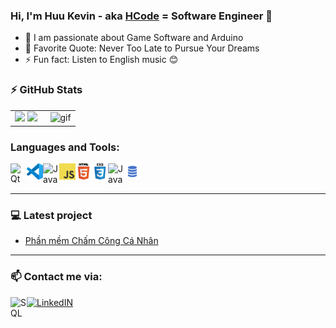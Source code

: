 ### Hi, I'm Huu Kevin - aka [HCode][website] = Software Engineer 🌱 

- 🔭 I am passionate about Game Software and Arduino
- 🥅 Favorite Quote: Never Too Late to Pursue Your Dreams
- ⚡ Fun fact: Listen to English music 😊

### :zap: GitHub Stats

<table>
<tr>
  <td width="48%">
    <img src="https://github-readme-stats.vercel.app/api?username=HCode-a&show_icons=true&hide=contribs,issues&hide_border=true" />
    <img src="https://github-readme-stats.vercel.app/api/top-langs/?username=HCode-a&layout=compact&show_icons=true&hide_border=true" />
  </td>
  <td width="52%"><img alt="gif" align="right" src="https://media0.giphy.com/media/v1.Y2lkPTc5MGI3NjExNTdiMWUwZTExOGU2N2UxZTNkODhiOTg3MmU1NzYzMGQzZGU3MjBiZiZjdD1n/qgQUggAC3Pfv687qPC/giphy.gif"/></td>
</tr>
<table>

### Languages and Tools:
<img align="left" alt="Qt" width="26px"
src="https://encrypted-tbn0.gstatic.com/images?q=tbn:ANd9GcTe9d9CPBknDUGUbBpBfysm3CBNdTNoM_WM0iRgtsq0PpeFMzOO1RC-uuKXkrmLMmOAiuY&usqp=CAU" />
<img align="left" alt="Visual Studio Code" width="26px" src="https://raw.githubusercontent.com/github/explore/80688e429a7d4ef2fca1e82350fe8e3517d3494d/topics/visual-studio-code/visual-studio-code.png" />
<img align="left" alt="Java" width="26px"
src="https://cdn-icons-png.flaticon.com/512/6132/6132222.png" />
<img align="left" alt="JavaScript" width="26px" src="https://raw.githubusercontent.com/github/explore/80688e429a7d4ef2fca1e82350fe8e3517d3494d/topics/javascript/javascript.png" />
<img align="left" alt="HTML5" width="26px" src="https://raw.githubusercontent.com/github/explore/80688e429a7d4ef2fca1e82350fe8e3517d3494d/topics/html/html.png" />
<img align="left" alt="CSS3" width="26px" src="https://raw.githubusercontent.com/github/explore/80688e429a7d4ef2fca1e82350fe8e3517d3494d/topics/css/css.png" />
<img align="left" alt="Java" width="26px"
src="https://pngimage.net/wp-content/uploads/2018/06/java-logo-transparent-png-8.png" />
<img align="left" alt="SQL" width="26px" src="https://raw.githubusercontent.com/github/explore/80688e429a7d4ef2fca1e82350fe8e3517d3494d/topics/sql/sql.png" />
  
<br />
<br />

---

### 💻 Latest project

<!-- PROJECT:START -->
- [Phần mềm Chấm Công Cá Nhân](https://www.facebook.com/photo/?fbid=3495965177298348&set=a.2338177719743772)
<!-- PROJECT:END -->

---

### 📫 Contact me via:
  <img align="left" alt="SQL" width="26px" src="https://encrypted-tbn0.gstatic.com/images?q=tbn:ANd9GcSTRiPVwPi9nMAd8ep7GR5F3W0zlQD8vrOBB6dB7pVLhw&s" />

[![LinkedIN](https://scontent.fhan15-2.fna.fbcdn.net/v/t39.30808-6/337035816_2293513327475922_783349360188597592_n.jpg?_nc_cat=107&ccb=1-7&_nc_sid=730e14&_nc_ohc=IU9MocprI2oAX_qwLvQ&_nc_ht=scontent.fhan15-2.fna&oh=00_AfB_k7sG2IFSuDE_Qj18YEOSddvFIzgWmx9lJnwx8zwBxg&oe=6425A15C)](https://www.facebook.com/HCodeC)
  
[website]: https://www.facebook.com/HCodeC
